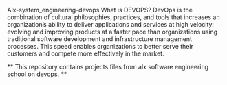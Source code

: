 Alx-system_engineering-devops
What is DEVOPS? DevOps is the combination of cultural philosophies, practices, and tools that increases an organization’s ability to deliver applications and services at high velocity: evolving and improving products at a faster pace than organizations using traditional software development and infrastructure management processes. This speed enables organizations to better serve their customers and compete more effectively in the market.

** This repository contains projects files from alx software engineering school on devops. **

